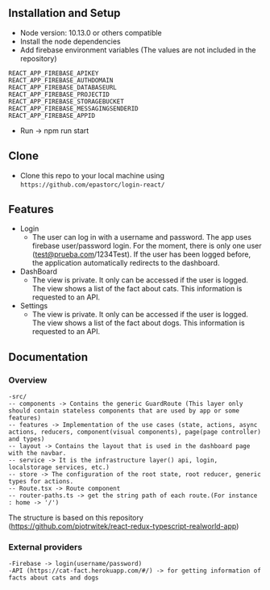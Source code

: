 ## Installation and Setup

- Node version: 10.13.0 or others compatible
- Install the node dependencies
- Add firebase environment variables (The values are not included in the repository)
```shell
REACT_APP_FIREBASE_APIKEY
REACT_APP_FIREBASE_AUTHDOMAIN
REACT_APP_FIREBASE_DATABASEURL
REACT_APP_FIREBASE_PROJECTID
REACT_APP_FIREBASE_STORAGEBUCKET 
REACT_APP_FIREBASE_MESSAGINGSENDERID
REACT_APP_FIREBASE_APPID
```
-  Run -> npm run start

## Clone

- Clone this repo to your local machine using `https://github.com/epastorc/login-react/`

## Features
- Login
    - The user can log in with a username and password. The app uses firebase user/password login. For the moment, there is only one user (test@prueba.com/1234Test).
    If the user has been logged before, the application automatically redirects to the dashboard.
- DashBoard
    - The view is private. It only can be accessed if the user is logged. The view shows a list of the fact about cats. This information is requested to an API.
- Settings
    - The view is private. It only can be accessed if the user is logged. The view shows a list of the fact about dogs. This information is requested to an API.
## Documentation
### Overview
    -src/
    -- components -> Contains the generic GuardRoute (This layer only should contain stateless components that are used by app or some features)
    -- features -> Implementation of the use cases (state, actions, async actions, reducers, component(visual components), page(page controller) and types)
    -- layout -> Contains the layout that is used in the dashboard page with the navbar.
    -- service -> It is the infrastructure layer() api, login, localstorage services, etc.)
    -- store -> The configuration of the root state, root reducer, generic types for actions.
    -- Route.tsx -> Route component
    -- router-paths.ts -> get the string path of each route.(For instance : home -> '/') 
   
The structure is based on this repository (https://github.com/piotrwitek/react-redux-typescript-realworld-app)

### External providers
    -Firebase -> login(username/password)
    -API (https://cat-fact.herokuapp.com/#/) -> for getting information of facts about cats and dogs

